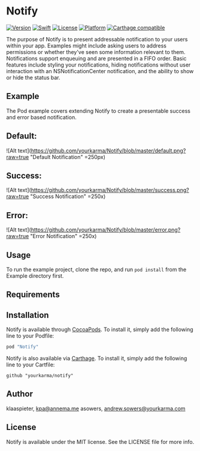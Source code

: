 # Notify

[![Version](https://img.shields.io/cocoapods/v/Notify.svg?style=flat)](http://cocoapods.org/pods/Notify)
[![Swift](https://img.shields.io/badge/Swift-3.0-4BC51D.svg?style=flat)](https://github.com/Carthage/Carthage)
[![License](https://img.shields.io/cocoapods/l/Notify.svg?style=flat)](http://cocoapods.org/pods/Notify)
[![Platform](https://img.shields.io/cocoapods/p/Notify.svg?style=flat)](http://cocoapods.org/pods/Notify)
[![Carthage compatible](https://img.shields.io/badge/Carthage-compatible-4BC51D.svg?style=flat)](https://github.com/Carthage/Carthage)

The purpose of Notify is to present addressable notification to your users within your app.
Examples might include asking users to address permissions or whether they've seen some information relevant to them.
Notifications support enqueuing and are presented in a FIFO order.
Basic features include styling your notifications, hiding notifications without user interaction with an NSNotificationCenter notification, and the ability to show or hide the status bar.


## Example
The Pod example covers extending Notify to create a presentable success and error based notification.

## Default:

![Alt text](https://github.com/yourkarma/Notify/blob/master/default.png?raw=true "Default Notification" =250px)

## Success:

![Alt text](https://github.com/yourkarma/Notify/blob/master/success.png?raw=true "Success Notification" =250x)

## Error:

![Alt text](https://github.com/yourkarma/Notify/blob/master/error.png?raw=true "Error Notification" =250x)

## Usage

To run the example project, clone the repo, and run `pod install` from the Example directory first.

## Requirements

## Installation

Notify is available through [CocoaPods](http://cocoapods.org). To install
it, simply add the following line to your Podfile:

```ruby
pod "Notify"
```

Notify is also available via [Carthage](https://github.com/Carthage/Carthage). To install
it, simply add the following line to your Cartfile:

```
github "yourkarma/notify"
```


## Author

klaaspieter, kpa@annema.me
asowers, andrew.sowers@yourkarma.com

## License

Notify is available under the MIT license. See the LICENSE file for more info.
